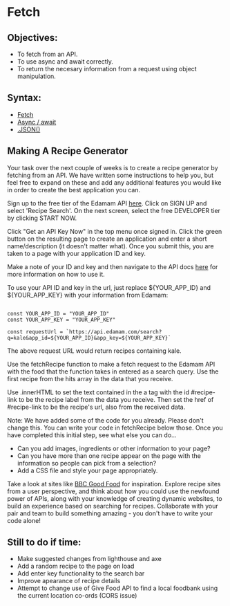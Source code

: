 # Fetch

## Objectives:

- To fetch from an API.
- To use async and await correctly.
- To return the necesary information from a request using object manipulation.

## Syntax:

- [Fetch](https://developer.mozilla.org/en-US/docs/Web/API/Fetch_API/Using_Fetch)
- [Async / await](https://developer.mozilla.org/en-US/docs/Learn/JavaScript/Asynchronous/Async_await)
- [.JSON()](https://developer.mozilla.org/en-US/docs/Learn/JavaScript/Objects/JSON)

## Making A Recipe Generator

Your task over the next couple of weeks is to create a recipe generator by fetching from an API. We have written some instructions to help you, but feel free to expand on these and add any additional features you would like in order to create the best application you can.

Sign up to the free tier of the Edamam API [here](https://developer.edamam.com/). Click on SIGN UP and select 'Recipe Search'. On the next screen, select the free DEVELOPER tier by clicking START NOW.

Click "Get an API Key Now" in the top menu once signed in. Click the green button on the resulting page to create an application and enter a short name/description (it doesn't matter what). Once you submit this, you are taken to a page with your application ID and key.

Make a note of your ID and key and then navigate to the API docs [here](https://developer.edamam.com/edamam-docs-recipe-api) for more information on how to use it.

To use your API ID and key in the url, just replace ${YOUR_APP_ID} and ${YOUR_APP_KEY} with your information from Edamam:

```

const YOUR_APP_ID = "YOUR_APP_ID"
const YOUR_APP_KEY = "YOUR_APP_KEY"

const requestUrl = `https://api.edamam.com/search?q=kale&app_id=${YOUR_APP_ID}&app_key=${YOUR_APP_KEY}`

```

The above request URL would return recipes containing kale.

Use the fetchRecipe function to make a fetch request to the Edamam API with the food that the function takes in entered as a search query. Use the first recipe from the hits array in the data that you receive.

Use .innerHTML to set the text contained in the a tag with the id #recipe-link to be the recipe label from the data you receive. Then set the href of #recipe-link to be the recipe's url, also from the received data.

Note: We have added some of the code for you already. Please don't change this. You can write your code in fetchRecipe below those. Once you have completed this initial step, see what else you can do...

- Can you add images, ingredients or other information to your page?
- Can you have more than one recipe appear on the page with the information so people can pick from a selection?
- Add a CSS file and style your page appropriately.

Take a look at sites like [BBC Good Food](https://www.bbcgoodfood.com/) for inspiration. Explore recipe sites from a user perspective, and think about how you could use the newfound power of APIs, along with your knowledge of creating dynamic websites, to build an experience based on searching for recipes. Collaborate with your pair and team to build something amazing - you don't have to write your code alone!

## Still to do if time:
- Make suggested changes from lighthouse and axe
- Add a random recipe to the page on load
- Add enter key functionality to the search bar
- Improve apearance of recipe details
- Attempt to change use of Give Food API to find a local foodbank using the current location co-ords (CORS issue)
